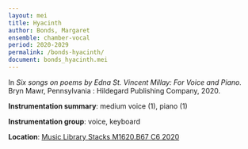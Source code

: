 ```yaml
---
layout: mei
title: Hyacinth
author: Bonds, Margaret
ensemble: chamber-vocal
period: 2020-2029
permalink: /bonds-hyacinth/
document: bonds_hyacinth.mei
---
```


In *Six songs on poems by Edna St. Vincent Millay: For Voice and Piano.* Bryn Mawr, Pennsylvania : Hildegard Publishing Company, 2020. 

**Instrumentation summary**: medium voice (1), piano (1)

**Instrumentation group**: voice, keyboard

**Location**: <a href="https://tufts.primo.exlibrisgroup.com/permalink/01TUN_INST/1kc9gia/alma991018347793803851" target="_blank">Music Library Stacks M1620.B67 C6 2020</a>
